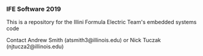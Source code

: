 <h3>IFE Software 2019</H3>
<p>This is a repository for the Illini Formula Electric Team's embedded systems code</p>
<p>Contact Andrew Smith (atsmith3@illinois.edu) or Nick Tuczak (njtucza2@illinois.edu)</p>
